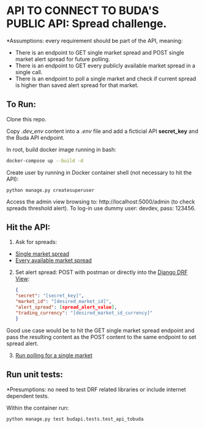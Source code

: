 # API TO CONNECT TO BUDA'S PUBLIC API: Spread challenge.

\*Assumptions: every requirement should be part of the API, meaning:

- There is an endpoint to GET single market spread and POST single market alert spread for future polling.
- There is an endpoint to GET every publicly available market spread in a single call.
- There is an endpoint to poll a single market and check if current spread is higher than saved alert spread for that market.

## To Run:

Clone this repo.

Copy _.dev_env_ content into a _.env_ file and add a ficticial API **secret_key** and the Buda API endpoint.

In root, build docker image running in bash:

```bash
docker-compose up --build -d
```

Create user by running in Docker container shell (not necessary to hit the API):

```docker
python manage.py createsuperuser
```

Access the admin view browsing to: http://localhost:5000/admin (to check spreads threshold alert). To log-in use dummy user: devdev, pass: 123456.

## Hit the API:

1. Ask for spreads:

- [Single market spread](http://localhost:5000/api/tobuda/?secret=[secret_key]&market_id=[desired_market_id])
- [Every available market spread](http://localhost:5000/api/tobuda/all/?secret=[secret_key])

2. Set alert spread:
   POST with postman or directly into the [Django DRF View](http://localhost:5000/api/tobuda):
   ```json
   {
   "secret": "[secret_key]",
   "market_id": "[desired_market_id]",
   "alert_spread": [spread_alert_value],
   "trading_currency": "[desired_market_id_currency]"
   }
   ```

Good use case would be to hit the GET single market spread endpoint and pass the resulting content as the POST content to the same endpoint to set spread alert.

3. [Run polling for a single market](http://localhost:5000/api/tobuda/poll/?secret=[secret_key]&market_id=[desired_market_id])

## Run unit tests:

\*Presumptions: no need to test DRF related libraries or include internet dependent tests.

Within the container run:

```docker
python manage.py test budapi.tests.test_api_tobuda
```
